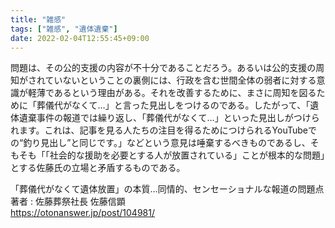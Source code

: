 ```yaml
---
title: "雑感"
tags: ["雑感", "遺体遺棄"]
date: 2022-02-04T12:55:45+09:00
---
```


問題は、その公的支援の内容が不十分であることだろう。あるいは公的支援の周知がされていないということの裏側には、行政を含む世間全体の弱者に対する意識が軽薄であるという理由がある。それを改善するために、まさに周知を図るために「葬儀代がなくて…」と言った見出しをつけるのである。したがって、「遺体遺棄事件の報道では繰り返し、「葬儀代がなくて…」といった見出しがつけられます。これは、記事を見る人たちの注目を得るためにつけられるYouTubeでの“釣り見出し”と同じです。」などという意見は唾棄するべきものであるし、そもそも「「社会的な援助を必要とする人が放置されている」ことが根本的な問題」とする佐藤氏の立場と矛盾するものである。

「葬儀代がなくて遺体放置」の本質…同情的、センセーショナルな報道の問題点  
著者 : 佐藤葬祭社長 佐藤信顕  
https://otonanswer.jp/post/104981/
